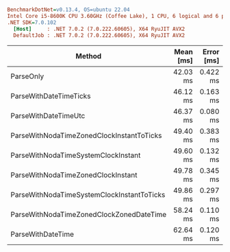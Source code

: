 ``` ini

BenchmarkDotNet=v0.13.4, OS=ubuntu 22.04
Intel Core i5-8600K CPU 3.60GHz (Coffee Lake), 1 CPU, 6 logical and 6 physical cores
.NET SDK=7.0.102
  [Host]     : .NET 7.0.2 (7.0.222.60605), X64 RyuJIT AVX2
  DefaultJob : .NET 7.0.2 (7.0.222.60605), X64 RyuJIT AVX2


```
|                                     Method | Mean [ms] | Error [ms] | StdDev [ms] | Ratio | RatioSD |      Gen0 | Allocated [B] | Alloc Ratio |
|------------------------------------------- |----------:|-----------:|------------:|------:|--------:|----------:|--------------:|------------:|
|                                  ParseOnly |  42.03 ms |   0.422 ms |    0.395 ms |  1.00 |    0.00 | 2666.6667 |    12800078 B |        1.00 |
|                     ParseWithDateTimeTicks |  46.12 ms |   0.163 ms |    0.153 ms |  1.10 |    0.01 | 2636.3636 |    12800085 B |        1.00 |
|                       ParseWithDateTimeUtc |  46.37 ms |   0.080 ms |    0.075 ms |  1.10 |    0.01 | 2636.3636 |    12800085 B |        1.00 |
|  ParseWithNodaTimeZonedClockInstantToTicks |  49.40 ms |   0.383 ms |    0.359 ms |  1.18 |    0.02 | 2636.3636 |    12800085 B |        1.00 |
|        ParseWithNodaTimeSystemClockInstant |  49.60 ms |   0.132 ms |    0.124 ms |  1.18 |    0.01 | 3000.0000 |    14400085 B |        1.12 |
|         ParseWithNodaTimeZonedClockInstant |  49.78 ms |   0.345 ms |    0.322 ms |  1.18 |    0.01 | 3000.0000 |    14400085 B |        1.12 |
| ParseWithNodaTimeSystemClockInstantToTicks |  49.86 ms |   0.297 ms |    0.278 ms |  1.19 |    0.01 | 2636.3636 |    12800085 B |        1.00 |
|   ParseWithNodaTimeZonedClockZonedDateTime |  58.24 ms |   0.110 ms |    0.103 ms |  1.39 |    0.01 | 3333.3333 |    16000104 B |        1.25 |
|                          ParseWithDateTime |  62.64 ms |   0.120 ms |    0.101 ms |  1.49 |    0.01 | 2625.0000 |    12800117 B |        1.00 |
